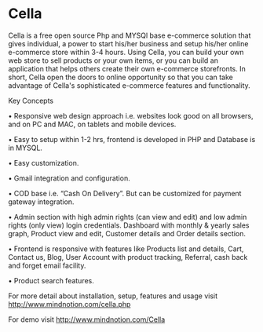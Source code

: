 # Cella

Cella is a free open source Php and MYSQl  base e-commerce solution that gives individual, a power to start his/her business and setup his/her online  e-commerce store within 3-4 hours. Using Cella, you can build your own web store to sell products or your own items, or you can build an application that helps others create their own e-commerce storefronts. In short, Cella open the doors to online opportunity so that you can take advantage of Cella's sophisticated e-commerce features and functionality. 


Key Concepts

•	Responsive web design approach i.e. websites look good on all browsers, and on PC and MAC, on tablets and mobile devices.

•	Easy to setup within 1-2 hrs, frontend is developed in PHP and Database is in MYSQL.

•	Easy customization.

•	Gmail integration and configuration.

•	COD base i.e. “Cash On Delivery”. But can be customized for payment gateway integration.

•	Admin section with high admin rights (can view and edit) and low admin rights (only view) login credentials. Dashboard with monthly & yearly sales graph, Product view and edit, Customer details and Order details section.

•	Frontend is responsive with features like Products list and details, Cart, Contact us, Blog, User Account with product tracking, Referral, cash back and forget email facility.

•	Product search features.

For more detail about installation, setup, features and usage visit 
http://www.mindnotion.com/cella.php

For demo visit
http://www.mindnotion.com/Cella

